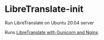 # LibreTranslate-init
Run LibreTranslate on Ubuntu 20.04 server

Runs [LibreTranslate with Gunicorn and Nginx](https://www.digitalocean.com/community/tutorials/how-to-serve-flask-applications-with-gunicorn-and-nginx-on-ubuntu-18-04).

